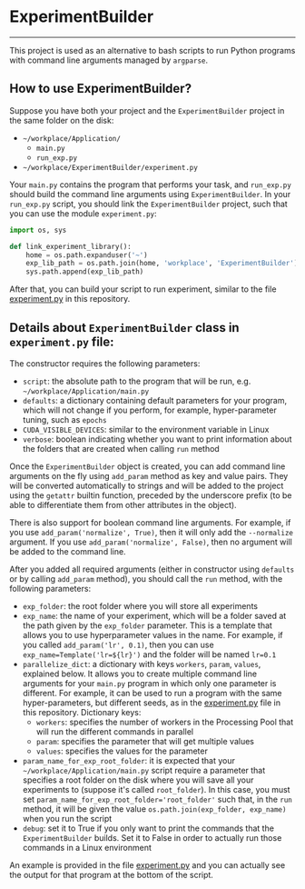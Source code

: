 # ExperimentBuilder

---

This project is used as an alternative to bash scripts to run Python programs with command line arguments managed by `argparse`.

How to use ExperimentBuilder?
-----------------------------

Suppose you have both your project and the `ExperimentBuilder` project in the same folder on the disk:

- `~/workplace/Application/`
  - `main.py`
  - `run_exp.py`
- `~/workplace/ExperimentBuilder/experiment.py`

Your `main.py` contains the program that performs your task, and `run_exp.py` should build the command line arguments using `ExperimentBuilder`. In your `run_exp.py` script, you should link the `ExperimentBuilder` project, such that you can use the module `experiment.py`:

```python
import os, sys

def link_experiment_library():
    home = os.path.expanduser('~')
    exp_lib_path = os.path.join(home, 'workplace', 'ExperimentBuilder')
    sys.path.append(exp_lib_path)
```

After that, you can build your script to run experiment, similar to the file [experiment.py](https://github.com/ionutmodo/ExperimentBuilder/blob/main/example.py) in this repository.

Details about `ExperimentBuilder` class in `experiment.py` file:
----------------------------------------------------------------

The constructor requires the following parameters:
- `script`: the absolute path to the program that will be run, e.g. `~/workplace/Application/main.py`
- `defaults`: a dictionary containing default parameters for your program, which will not change if you perform, for example, hyper-parameter tuning, such as `epochs`
- `CUDA_VISIBLE_DEVICES`: similar to the environment variable in Linux
- `verbose`: boolean indicating whether you want to print information about the folders that are created when calling `run` method

Once the `ExperimentBuilder` object is created, you can add command line arguments on the fly using `add_param` method as key and value pairs. They will be converted automatically to strings and will be added to the project using the `getattr` builtin function, preceded by the underscore prefix (to be able to differentiate them from other attributes in the object).

There is also support for boolean command line arguments. For example, if you use `add_param('normalize', True)`, then it will only add the `--normalize` argument. If you use `add_param('normalize', False)`, then no argument will be added to the command line.

After you added all required arguments (either in constructor using `defaults` or by calling `add_param` method), you should call the `run` method, with the following parameters:
- `exp_folder`: the root folder where you will store all experiments
- `exp_name`: the name of your experiment, which will be a folder saved at the path given by the `exp_folder` parameter. This is a template that allows you to use hyperparameter values in the name. For example, if you called `add_param('lr', 0.1)`, then you can use ```exp_name=Template('lr=${lr}')``` and the folder will be named `lr=0.1`
- `parallelize_dict`: a dictionary with keys `workers`, `param`, `values`, explained below. It allows you to create multiple command line arguments for your `main.py` program in which only one parameter is different. For example, it can be used to run a program with the same hyper-parameters, but different seeds, as in the [experiment.py](https://github.com/ionutmodo/ExperimentBuilder/blob/main/example.py) file in this repository.
  Dictionary keys: 
  - `workers`: specifies the number of workers in the Processing Pool that will run the different commands in parallel
  - `param`: specifies the parameter that will get multiple values
  - `values`: specifies the values for the parameter
- `param_name_for_exp_root_folder`: it is expected that your `~/workplace/Application/main.py` script require a parameter that specifies a root folder on the disk where you will save all your experiments to (suppose it's called `root_folder`). In this case, you must set `param_name_for_exp_root_folder='root_folder'` such that, in the `run` method, it will be given the value `os.path.join(exp_folder, exp_name)` when you run the script
- `debug`: set it to True if you only want to print the commands that the `ExperimentBuilder` builds. Set it to False in order to actually run those commands in a Linux environment

An example is provided in the file [experiment.py](https://github.com/ionutmodo/ExperimentBuilder/blob/main/example.py) and you can actually see the output for that program at the bottom of the script.